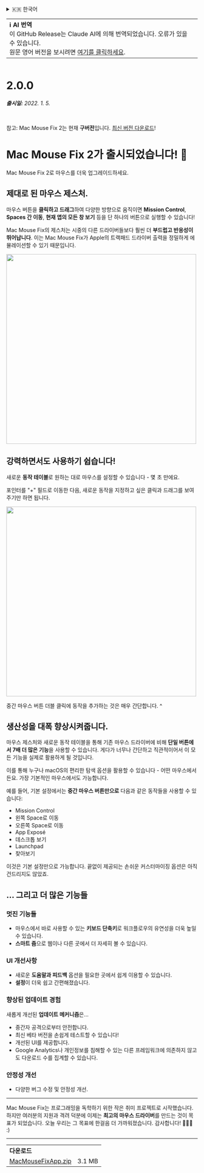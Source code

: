 <details>
<summary>🇰🇷 한국어</summary>

[🇬🇧 English (GitHub Release)](https://github.com/noah-nuebling/mac-mouse-fix/releases/tag/2.0.0)\
[🇦🇩 Català](https://redirect.macmousefix.com/?target=mmf-release&tag=2.0.0&locale=ca)\
[🇩🇪 Deutsch](https://redirect.macmousefix.com/?target=mmf-release&tag=2.0.0&locale=de)\
[🇪🇸 Español](https://redirect.macmousefix.com/?target=mmf-release&tag=2.0.0&locale=es)\
[🇫🇷 Français](https://redirect.macmousefix.com/?target=mmf-release&tag=2.0.0&locale=fr)\
[🇮🇩 Indonesia](https://redirect.macmousefix.com/?target=mmf-release&tag=2.0.0&locale=id)\
[🇮🇹 Italiano](https://redirect.macmousefix.com/?target=mmf-release&tag=2.0.0&locale=it)\
[🇭🇺 Magyar](https://redirect.macmousefix.com/?target=mmf-release&tag=2.0.0&locale=hu)\
[🇳🇱 Nederlands](https://redirect.macmousefix.com/?target=mmf-release&tag=2.0.0&locale=nl)\
[🇵🇱 Polski](https://redirect.macmousefix.com/?target=mmf-release&tag=2.0.0&locale=pl)\
[🇧🇷 Português (Brasil)](https://redirect.macmousefix.com/?target=mmf-release&tag=2.0.0&locale=pt-BR)\
[🇵🇹 Português (Portugal)](https://redirect.macmousefix.com/?target=mmf-release&tag=2.0.0&locale=pt-PT)\
[🇷🇴 Română](https://redirect.macmousefix.com/?target=mmf-release&tag=2.0.0&locale=ro)\
[🇸🇪 Svenska](https://redirect.macmousefix.com/?target=mmf-release&tag=2.0.0&locale=sv)\
[🇻🇳 Tiếng Việt](https://redirect.macmousefix.com/?target=mmf-release&tag=2.0.0&locale=vi)\
[🇹🇷 Türkçe](https://redirect.macmousefix.com/?target=mmf-release&tag=2.0.0&locale=tr)\
[🇨🇿 Čeština](https://redirect.macmousefix.com/?target=mmf-release&tag=2.0.0&locale=cs)\
[🇬🇷 Ελληνικά](https://redirect.macmousefix.com/?target=mmf-release&tag=2.0.0&locale=el)\
[🇷🇺 Русский](https://redirect.macmousefix.com/?target=mmf-release&tag=2.0.0&locale=ru)\
[🇺🇦 Українська](https://redirect.macmousefix.com/?target=mmf-release&tag=2.0.0&locale=uk)\
[🇮🇱 עברית](https://redirect.macmousefix.com/?target=mmf-release&tag=2.0.0&locale=he)\
[🇸🇦 العربية](https://redirect.macmousefix.com/?target=mmf-release&tag=2.0.0&locale=ar)\
[🇮🇳 हिन्दी](https://redirect.macmousefix.com/?target=mmf-release&tag=2.0.0&locale=hi)\
[🇹🇭 ไทย](https://redirect.macmousefix.com/?target=mmf-release&tag=2.0.0&locale=th)\
[🇨🇳 中文 (简体)](https://redirect.macmousefix.com/?target=mmf-release&tag=2.0.0&locale=zh-Hans)\
[🇨🇳 中文 (繁體)](https://redirect.macmousefix.com/?target=mmf-release&tag=2.0.0&locale=zh-Hant)\
[🇭🇰 中文（香港)](https://redirect.macmousefix.com/?target=mmf-release&tag=2.0.0&locale=zh-HK)\
[🇯🇵 日本語](https://redirect.macmousefix.com/?target=mmf-release&tag=2.0.0&locale=ja)\
**🇰🇷 한국어**\
[Help translate Mac Mouse Fix to different languages!](https://github.com/noah-nuebling/mac-mouse-fix/discussions/731)
</details>
<table align=><td>
<b>ℹ️ AI 번역</b><br>
이 GitHub Release는 Claude AI에 의해 번역되었습니다. 오류가 있을 수 있습니다.<br>
원문 영어 버전을 보시려면 <a href="https://github.com/noah-nuebling/mac-mouse-fix/releases/tag/2.0.0">여기를 클릭하세요</a>.
</td></table>

<table></table>

# 2.0.0
***출시일:** 2022. 1. 5.*

<br>

참고: Mac Mouse Fix 2는 현재 **구버전**입니다. [최신 버전 다운로드](https://github.com/noah-nuebling/mac-mouse-fix/releases)!

# Mac Mouse Fix 2가 출시되었습니다! 🎉

Mac Mouse Fix 2로 마우스를 더욱 업그레이드하세요.

## 제대로 된 마우스 제스처.

마우스 버튼을 **클릭하고 드래그**하여 다양한 방향으로 움직이면 **Mission Control**, **Spaces 간 이동**, **현재 앱의 모든 창 보기** 등을 단 하나의 버튼으로 실행할 수 있습니다!

Mac Mouse Fix의 제스처는 시중의 다른 드라이버들보다 훨씬 더 **부드럽고 반응성이 뛰어납니다**.
이는 Mac Mouse Fix가 Apple의 트랙패드 드라이버 출력을 정밀하게 에뮬레이션할 수 있기 때문입니다.

<img width=500px src="https://user-images.githubusercontent.com/40808343/149643011-cc3311f1-af5c-453a-8206-2c6496d73d61.gif">

## 강력하면서도 사용하기 쉽습니다!

새로운 **동작 테이블**로 원하는 대로 마우스를 설정할 수 있습니다 - 몇 초 만에요.

포인터를 "+" 필드로 이동한 다음, 새로운 동작을 지정하고 싶은 클릭과 드래그를 보여주기만 하면 됩니다.

<img width=500px src="https://user-images.githubusercontent.com/40808343/149642392-d0e25cf9-b49b-4398-b2e9-af2e810c8594.gif">

중간 마우스 버튼 더블 클릭에 동작을 추가하는 것은 매우 간단합니다. ^

## 생산성을 대폭 향상시켜줍니다.

마우스 제스처와 새로운 동작 테이블을 통해 기존 마우스 드라이버에 비해 **단일 버튼에서 7배 더 많은 기능**을 사용할 수 있습니다. 게다가 너무나 간단하고 직관적이어서 이 모든 기능을 실제로 활용하게 될 것입니다.

이를 통해 누구나 macOS의 편리한 탐색 옵션을 활용할 수 있습니다 - 어떤 마우스에서든요. 가장 기본적인 마우스에서도 가능합니다.

예를 들어, 기본 설정에서는 **중간 마우스 버튼만으로** 다음과 같은 동작들을 사용할 수 있습니다:

- Mission Control
- 왼쪽 Space로 이동
- 오른쪽 Space로 이동
- App Exposé
- 데스크톱 보기
- Launchpad
- 찾아보기

이것은 기본 설정만으로 가능합니다. 끝없이 제공되는 손쉬운 커스터마이징 옵션은 아직 건드리지도 않았죠.

## ... 그리고 더 많은 기능들

### 멋진 기능들

- 마우스에서 바로 사용할 수 있는 **키보드 단축키**로 워크플로우의 유연성을 더욱 높일 수 있습니다.
- **스마트 줌**으로 웹이나 다른 곳에서 더 자세히 볼 수 있습니다.

### UI 개선사항

- 새로운 **도움말과 피드백** 옵션을 필요한 곳에서 쉽게 이용할 수 있습니다.
- **설정**이 더욱 쉽고 간편해졌습니다.

### 향상된 업데이트 경험

새롭게 개선된 **업데이트 메커니즘**은...

- 중간자 공격으로부터 안전합니다.
- 최신 베타 버전을 손쉽게 테스트할 수 있습니다!
- 개선된 UI를 제공합니다.
- Google Analytics나 개인정보를 침해할 수 있는 다른 프레임워크에 의존하지 않고도 다운로드 수를 집계할 수 있습니다.

### 안정성 개선

- 다양한 버그 수정 및 안정성 개선.

---

Mac Mouse Fix는 프로그래밍을 독학하기 위한 작은 취미 프로젝트로 시작했습니다. 하지만 여러분의 지원과 격려 덕분에 이제는 **최고의 마우스 드라이버**를 만드는 것이 목표가 되었습니다. 오늘 우리는 그 목표에 한걸음 더 가까워졌습니다. 감사합니다! 🚀🚀🚀 :)

---

<table align="start">
<tr>
    <td colspan=2>
        <b>다운로드</b>
    </td>
</tr>
<tr>
    <td><a href="https://github.com/noah-nuebling/mac-mouse-fix/releases/download/2.0.0/MacMouseFixApp.zip">MacMouseFixApp.zip</a></td>
    <td>3.1 MB</td>
</tr>
</table>